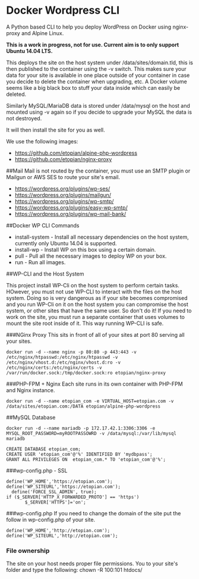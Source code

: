 # Docker Wordpress CLI
A Python based CLI to help you deploy WordPress on Docker using nginx-proxy and Alpine Linux.

**This is a work in progress, not for use. Current aim is to only support Ubuntu 14.04 LTS.**

This deploys the site on the host system under /data/sites/domain.tld, this is then published to the container using the -v switch. This makes sure your data for your site is available in one place outside of your container in case you decide to delete the container when upgrading, etc. A Docker volume seems like a big black box to stuff your data inside which can easily be deleted.

Similarly MySQL/MariaDB data is stored under /data/mysql on the host and mounted using -v again so if you decide to upgrade your MySQL the data is not destroyed.

It will then install the site for you as well.

We use the following images:

* https://github.com/etopian/alpine-php-wordpress
* https://github.com/etopian/nginx-proxy


##Mail
Mail is not routed by the container, you must use an SMTP plugin or Mailgun or AWS SES to route your site's email.
* https://wordpress.org/plugins/wp-ses/
* https://wordpress.org/plugins/mailgun/
* https://wordpress.org/plugins/wp-smtp/
* https://wordpress.org/plugins/easy-wp-smtp/
* https://wordpress.org/plugins/wp-mail-bank/


##Docker WP CLI Commands
* install-system - Install all necessary dependencies on the host system, currently only Ubuntu 14.04 is supported.
* install-wp - Install WP on this box using a certain domain.
* pull - Pull all the necessary images to deploy WP on your box.
* run - Run all images.

##WP-CLI and the Host System

This project install WP-Cli on the host system to perform certain tasks. HOwever, you must not use WP-CLI to interact with the files on the host system. Doing so is very dangerous as if your site becomes compromised and you run WP-Cli on it on the host system you can compromise the host system, or other sites that have the same user. So don't do it! If you need to work on the site, you must run a separate container that uses volumes to mount the site root inside of it. This way running WP-CLI is safe.

###NGinx Proxy
This sits in front of all of your sites at port 80 serving all your sites.
```
docker run -d --name nginx -p 80:80 -p 443:443 -v /etc/nginx/htpasswd:/etc/nginx/htpasswd -v /etc/nginx/vhost.d:/etc/nginx/vhost.d:ro -v /etc/nginx/certs:/etc/nginx/certs -v /var/run/docker.sock:/tmp/docker.sock:ro etopian/nginx-proxy
```

###PHP-FPM + Nginx
Each site runs in its own container with PHP-FPM and Nginx instance.
```
docker run -d --name etopian_com -e VIRTUAL_HOST=etopian.com -v /data/sites/etopian.com:/DATA etopian/alpine-php-wordpress
```

##MySQL Database
```
docker run -d --name mariadb -p 172.17.42.1:3306:3306 -e MYSQL_ROOT_PASSWORD=myROOTPASSOWRD -v /data/mysql:/var/lib/mysql mariadb

CREATE DATABASE etopian_com;
CREATE USER 'etopian_com'@'%' IDENTIFIED BY 'mydbpass';
GRANT ALL PRIVILEGES ON  etopian_com.* TO 'etopian_com'@'%';
 ```

###wp-config.php - SSL


```
define('WP_HOME','https://etopian.com');
define('WP_SITEURL','https://etopian.com');
  define('FORCE_SSL_ADMIN', true);
if ($_SERVER['HTTP_X_FORWARDED_PROTO'] == 'https')
       $_SERVER['HTTPS']='on';
```

###wp-config.php
If you need to change the domain of the site put the follow in wp-config.php of your site.
```
define('WP_HOME','http://etopian.com');
define('WP_SITEURL','http://etopian.com');
```

### File ownership
The site on your host needs proper file permissions. You to your site's folder and type the following:
chown -R 100:101 htdocs/
